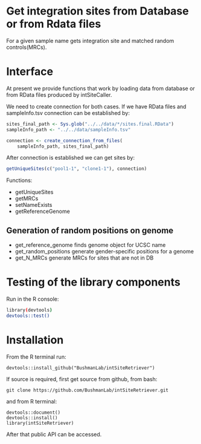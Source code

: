 # Get integration sites from Database or from Rdata files

For a given sample name gets integration site and matched random controls(MRCs).



# Interface

At present we provide functions that work by loading data from database
or from RData files produced by intSiteCaller.

We need to create connection for both cases. 
If we have RData files and sampleInfo.tsv connection can be established by:

```r
sites_final_path <- Sys.glob("../../data/*/sites.final.RData")
sampleInfo_path <- "../../data/sampleInfo.tsv"

connection <- create_connection_from_files(
    sampleInfo_path, sites_final_path)
```

After connection is established we can get sites by:

```r
getUniqueSites(c("pool1-1", "clone1-1"), connection)
```

Functions:

* getUniqueSites
* getMRCs
* setNameExists
* getReferenceGenome

## Generation of random positions on genome

* get_reference_genome finds genome object for UCSC name
* get_random_positions generate gender-specific positions for a genome
* get_N_MRCs generate MRCs for sites that are not in DB


# Testing of the library components

Run in the R console:

```bash
library(devtools)
devtools::test()
```

# Installation

From the R terminal run:
```
devtools::install_github("BushmanLab/intSiteRetriever")
```

If source is required, first get source from github, from bash:

```
git clone https://github.com/BushmanLab/intSiteRetriever.git
```

and from R terminal:

```
devtools::document()
devtools::install()
library(intSiteRetriever)
```

After that public API can be accessed.
